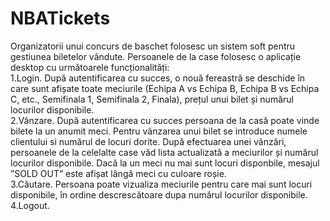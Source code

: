 # NBATickets
Organizatorii unui concurs de baschet folosesc un sistem soft pentru gestiunea biletelor vândute. Persoanele de la case folosesc o aplicație desktop cu următoarele funcționalități:<br>
1.Login.  După  autentificarea  cu  succes,  o  nouă  fereastră  se  deschide  în  care  sunt  afișate  toate  meciurile (Echipa A vs Echipa B, Echipa B vs Echipa C, etc., Semifinala 1, Semifinala 2, Finala), prețul unui bilet și numărul locurilor disponibile.<br>
2.Vânzare. După  autentificarea  cu  succes  persoana  de  la  casă  poate  vinde  bilete  la  un  anumit  meci.  Pentru vânzarea unui bilet se introduce numele clientului si numărul de locuri dorite. După efectuarea unei vânzări, persoanele de la celelalte case văd lista actualizată a meciurilor și numărul locurilor disponibile. Dacă la un meci nu mai sunt locuri disponbile, mesajul ”SOLD OUT” este afișat lângă meci cu culoare roșie.<br>
3.Căutare. Persoana poate vizualiza meciurile pentru care mai sunt locuri disponibile, în ordine descrescătoare dupa numărul locurilor disponibile.<br>
4.Logout.


